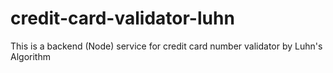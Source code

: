 # credit-card-validator-luhn
This is a backend (Node) service for credit card number validator by Luhn's Algorithm
